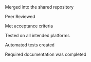 Merged into the shared repository

Peer Reviewed

Met acceptance criteria

Tested on all intended platforms

Automated tests created

Required documentation was completed

